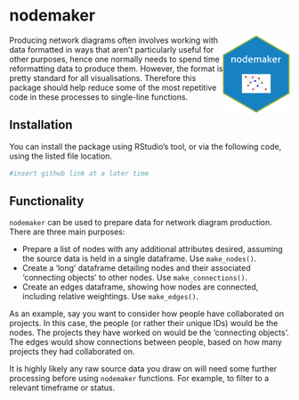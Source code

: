 
<!-- README.md is generated from README.Rmd. Please edit that file -->

# nodemaker

<!-- badges: start -->

<img src='man/figures/logo.png' align="right" height="139" />
<!-- badges: end -->

Producing network diagrams often involves working with data formatted in
ways that aren’t particularly useful for other purposes, hence one
normally needs to spend time reformatting data to produce them. However,
the format is pretty standard for all visualisations. Therefore this
package should help reduce some of the most repetitive code in these
processes to single-line functions.

## Installation

You can install the package using RStudio’s tool, or via the following
code, using the listed file location.

``` r
#insert github link at a later time
```

## Functionality

`nodemaker` can be used to prepare data for network diagram production.
There are three main purposes:

  - Prepare a list of nodes with any additional attributes desired,
    assuming the source data is held in a single dataframe. Use
    `make_nodes()`.
  - Create a ‘long’ dataframe detailing nodes and their associated
    ‘connecting objects’ to other nodes. Use `make_connections()`.
  - Create an edges dataframe, showing how nodes are connected,
    including relative weightings. Use `make_edges()`.

As an example, say you want to consider how people have collaborated on
projects. In this case, the people (or rather their unique IDs) would be
the nodes. The projects they have worked on would be the ‘connecting
objects’. The edges would show connections between people, based on how
many projects they had collaborated on.

It is highly likely any raw source data you draw on will need some
further processing before using `nodemaker` functions. For example, to
filter to a relevant timeframe or status.
